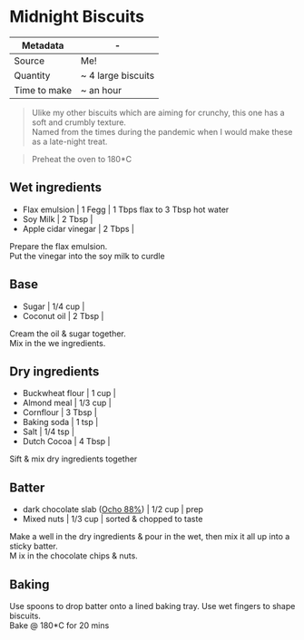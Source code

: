 # Midnight Biscuits

Metadata| -
---|---
Source | Me!
Quantity | ~ 4 large biscuits
Time to make | ~ an hour

> Ulike my other biscuits which are aiming for crunchy, this one has a soft and crumbly texture. \
> Named from the times during the pandemic when I would make these as a late-night treat.

> Preheat the oven to 180*C

## Wet ingredients
- Flax emulsion | 1 Fegg | 1 Tbps flax to 3 Tbsp hot water
- Soy Milk | 2 Tbsp |
- Apple cidar vinegar | 2 Tbps |

Prepare the flax emulsion. \
Put the vinegar into the soy milk to curdle

## Base
- Sugar | 1/4 cup |
- Coconut oil | 2 Tbsp |

Cream the oil & sugar together. \
Mix in the we ingredients.

## Dry ingredients
- Buckwheat flour | 1 cup |
- Almond meal | 1/3 cup |
- Cornflour | 3 Tbsp |
- Baking soda | 1 tsp |
- Salt | 1/4 tsp |
- Dutch Cocoa | 4 Tbsp |

Sift & mix dry ingredients together


## Batter
- dark chocolate slab ([Ocho 88%](https://ocho.co.nz/collections/95g-bars/products/88-cacao-png)) | 1/2 cup | prep 
- Mixed nuts | 1/3 cup | sorted & chopped to taste

Make a well in the dry ingredients & pour in the wet, then mix it all up into a sticky batter. \
M ix in the chocolate chips & nuts.

## Baking

Use spoons to drop batter onto a lined baking tray. Use wet fingers to shape biscuits. \
Bake @ 180*C for 20 mins
